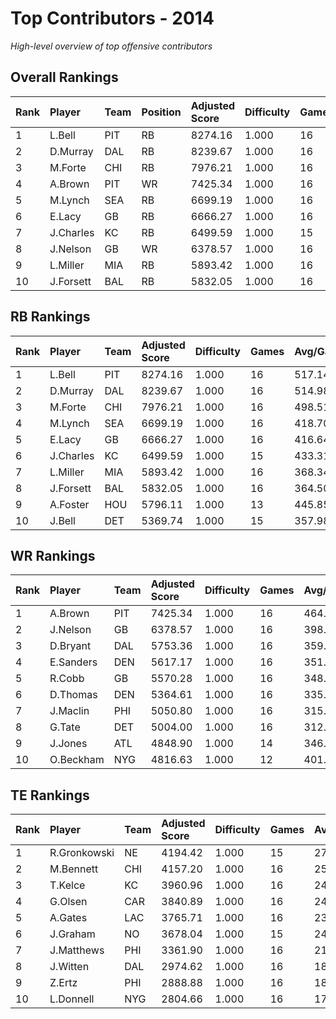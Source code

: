 # Top Contributors - 2014

*High-level overview of top offensive contributors*

## Overall Rankings

| Rank | Player    | Team | Position | Adjusted Score | Difficulty | Games | Avg/Game | Typical | Consistency | Trend      |
| :----| :---------| :----| :--------| :--------------| :----------| :-----| :--------| :-------| :-----------| :----------|
| 1    | L.Bell    | PIT  | RB       | 8274.16        | 1.000      | 16    | 517.14   | 438.85  | 8/1/7       | Increasing |
| 2    | D.Murray  | DAL  | RB       | 8239.67        | 1.000      | 16    | 514.98   | 466.99  | 8/4/4       | Stable     |
| 3    | M.Forte   | CHI  | RB       | 7976.21        | 1.000      | 16    | 498.51   | 501.68  | 8/2/6       | Decreasing |
| 4    | A.Brown   | PIT  | WR       | 7425.34        | 1.000      | 16    | 464.08   | 509.59  | 8/2/6       | Increasing |
| 5    | M.Lynch   | SEA  | RB       | 6699.19        | 1.000      | 16    | 418.70   | 406.41  | 8/1/7       | Increasing |
| 6    | E.Lacy    | GB   | RB       | 6666.27        | 1.000      | 16    | 416.64   | 408.16  | 8/4/4       | Increasing |
| 7    | J.Charles | KC   | RB       | 6499.59        | 1.000      | 15    | 433.31   | 458.23  | 7/1/7       | Stable     |
| 8    | J.Nelson  | GB   | WR       | 6378.57        | 1.000      | 16    | 398.66   | 339.09  | 8/1/7       | Stable     |
| 9    | L.Miller  | MIA  | RB       | 5893.42        | 1.000      | 16    | 368.34   | 367.15  | 8/2/6       | Stable     |
| 10   | J.Forsett | BAL  | RB       | 5832.05        | 1.000      | 16    | 364.50   | 350.96  | 8/2/6       | Increasing |

## RB Rankings

| Rank | Player    | Team | Adjusted Score | Difficulty | Games | Avg/Game | Typical | Consistency | Trend      |
| :----| :---------| :----| :--------------| :----------| :-----| :--------| :-------| :-----------| :----------|
| 1    | L.Bell    | PIT  | 8274.16        | 1.000      | 16    | 517.14   | 438.85  | 8/1/7       | Increasing |
| 2    | D.Murray  | DAL  | 8239.67        | 1.000      | 16    | 514.98   | 466.99  | 8/4/4       | Stable     |
| 3    | M.Forte   | CHI  | 7976.21        | 1.000      | 16    | 498.51   | 501.68  | 8/2/6       | Decreasing |
| 4    | M.Lynch   | SEA  | 6699.19        | 1.000      | 16    | 418.70   | 406.41  | 8/1/7       | Increasing |
| 5    | E.Lacy    | GB   | 6666.27        | 1.000      | 16    | 416.64   | 408.16  | 8/4/4       | Increasing |
| 6    | J.Charles | KC   | 6499.59        | 1.000      | 15    | 433.31   | 458.23  | 7/1/7       | Stable     |
| 7    | L.Miller  | MIA  | 5893.42        | 1.000      | 16    | 368.34   | 367.15  | 8/2/6       | Stable     |
| 8    | J.Forsett | BAL  | 5832.05        | 1.000      | 16    | 364.50   | 350.96  | 8/2/6       | Increasing |
| 9    | A.Foster  | HOU  | 5796.11        | 1.000      | 13    | 445.85   | 428.20  | 5/2/6       | Stable     |
| 10   | J.Bell    | DET  | 5369.74        | 1.000      | 15    | 357.98   | 398.14  | 6/6/3       | Stable     |

## WR Rankings

| Rank | Player    | Team | Adjusted Score | Difficulty | Games | Avg/Game | Typical | Consistency | Trend      |
| :----| :---------| :----| :--------------| :----------| :-----| :--------| :-------| :-----------| :----------|
| 1    | A.Brown   | PIT  | 7425.34        | 1.000      | 16    | 464.08   | 509.59  | 8/2/6       | Increasing |
| 2    | J.Nelson  | GB   | 6378.57        | 1.000      | 16    | 398.66   | 339.09  | 8/1/7       | Stable     |
| 3    | D.Bryant  | DAL  | 5753.36        | 1.000      | 16    | 359.59   | 334.85  | 8/0/8       | Stable     |
| 4    | E.Sanders | DEN  | 5617.17        | 1.000      | 16    | 351.07   | 321.62  | 6/1/9       | Stable     |
| 5    | R.Cobb    | GB   | 5570.28        | 1.000      | 16    | 348.14   | 356.97  | 8/2/6       | Stable     |
| 6    | D.Thomas  | DEN  | 5364.61        | 1.000      | 16    | 335.29   | 341.67  | 6/1/9       | Stable     |
| 7    | J.Maclin  | PHI  | 5050.80        | 1.000      | 16    | 315.67   | 261.36  | 8/2/6       | Decreasing |
| 8    | G.Tate    | DET  | 5004.00        | 1.000      | 16    | 312.75   | 276.10  | 8/2/6       | Decreasing |
| 9    | J.Jones   | ATL  | 4848.90        | 1.000      | 14    | 346.35   | 311.50  | 6/2/6       | Increasing |
| 10   | O.Beckham | NYG  | 4816.63        | 1.000      | 12    | 401.39   | 356.56  | 3/1/8       | Increasing |

## TE Rankings

| Rank | Player       | Team | Adjusted Score | Difficulty | Games | Avg/Game | Typical | Consistency | Trend      |
| :----| :------------| :----| :--------------| :----------| :-----| :--------| :-------| :-----------| :----------|
| 1    | R.Gronkowski | NE   | 4194.42        | 1.000      | 15    | 279.63   | 263.42  | 4/3/8       | Increasing |
| 2    | M.Bennett    | CHI  | 4157.20        | 1.000      | 16    | 259.83   | 261.82  | 8/1/7       | Decreasing |
| 3    | T.Kelce      | KC   | 3960.96        | 1.000      | 16    | 247.56   | 211.43  | 8/1/7       | Stable     |
| 4    | G.Olsen      | CAR  | 3840.89        | 1.000      | 16    | 240.06   | 248.56  | 8/2/6       | Decreasing |
| 5    | A.Gates      | LAC  | 3765.71        | 1.000      | 16    | 235.36   | 237.62  | 6/2/8       | Decreasing |
| 6    | J.Graham     | NO   | 3678.04        | 1.000      | 15    | 245.20   | 250.40  | 7/0/8       | Stable     |
| 7    | J.Matthews   | PHI  | 3361.90        | 1.000      | 16    | 210.12   | 186.38  | 8/2/6       | Increasing |
| 8    | J.Witten     | DAL  | 2974.62        | 1.000      | 16    | 185.91   | 199.20  | 8/4/4       | Stable     |
| 9    | Z.Ertz       | PHI  | 2888.88        | 1.000      | 16    | 180.56   | 191.27  | 8/2/6       | Decreasing |
| 10   | L.Donnell    | NYG  | 2804.66        | 1.000      | 16    | 175.29   | 150.90  | 7/1/8       | Decreasing |

